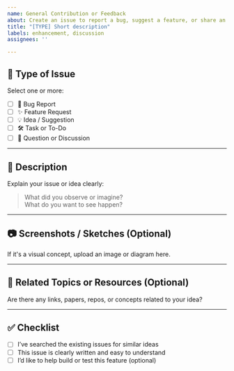 ```yaml
---
name: General Contribution or Feedback
about: Create an issue to report a bug, suggest a feature, or share an idea for VITA.
title: "[TYPE] Short description"
labels: enhancement, discussion
assignees: ''

---
```


## 📌 Type of Issue

Select one or more:

- [ ] 🐞 Bug Report
- [ ] ✨ Feature Request
- [ ] 💡 Idea / Suggestion
- [ ] 🛠️ Task or To-Do
- [ ] 🤔 Question or Discussion

---

## 📝 Description

Explain your issue or idea clearly:

> What did you observe or imagine?  
> What do you want to see happen?

---

## 📷 Screenshots / Sketches (Optional)

If it's a visual concept, upload an image or diagram here.

---

## 🧠 Related Topics or Resources (Optional)

Are there any links, papers, repos, or concepts related to your idea?

---

## ✅ Checklist

- [ ] I’ve searched the existing issues for similar ideas
- [ ] This issue is clearly written and easy to understand
- [ ] I’d like to help build or test this feature (optional)
